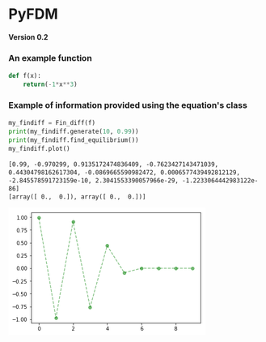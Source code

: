 # PyFDM
#### Version 0.2

### An example function

```python
def f(x):
    return(-1*x**3)
```

### Example of information provided using the equation's class
```python
my_findiff = Fin_diff(f)
print(my_findiff.generate(10, 0.99))
print(my_findiff.find_equilibrium())
my_findiff.plot()
```

    [0.99, -0.970299, 0.9135172474836409, -0.7623427143471039, 0.44304798162617304, -0.0869665590982472, 0.0006577439492812129, -2.845578591723159e-10, 2.3041553390057966e-29, -1.2233064442983122e-86]
    [array([ 0.,  0.]), array([ 0.,  0.])]



![png](output_3_1.png)
